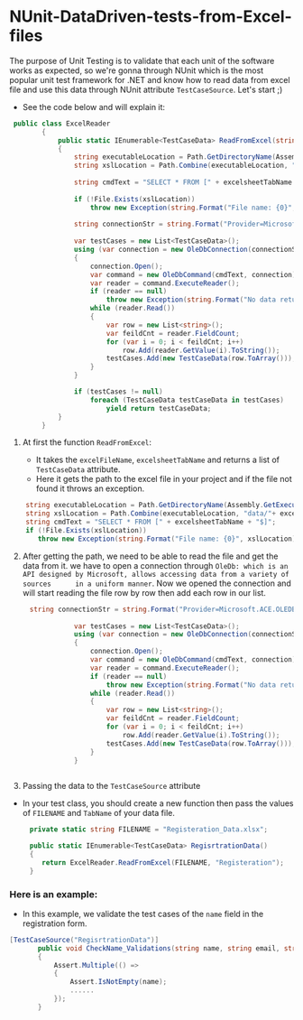 # NUnit-DataDriven-tests-from-Excel-files

The purpose of Unit Testing is to validate that each unit of the software works as expected, so we're gonna through NUnit which is the most popular unit test framework for .NET and know how to read data from excel file and use this data through NUnit attribute `TestCaseSource`. 
Let's start ;)

- See the code below and will explain it: 
  
```c#
 public class ExcelReader
        {
            public static IEnumerable<TestCaseData> ReadFromExcel(string excelFileName, string excelsheetTabName)
            {     
                string executableLocation = Path.GetDirectoryName(Assembly.GetExecutingAssembly().Location);
                string xslLocation = Path.Combine(executableLocation, "data/"+ excelFileName);
        
                string cmdText = "SELECT * FROM [" + excelsheetTabName + "$]";
                
                if (!File.Exists(xslLocation))
                    throw new Exception(string.Format("File name: {0}", xslLocation), new FileNotFoundException());
                    
                string connectionStr = string.Format("Provider=Microsoft.ACE.OLEDB.12.0;Data Source={0};Extended Properties=\"Excel 12.0 Xml;HDR=YES\";", xslLocation);
                
                var testCases = new List<TestCaseData>();
                using (var connection = new OleDbConnection(connectionStr))
                {
                    connection.Open();
                    var command = new OleDbCommand(cmdText, connection);
                    var reader = command.ExecuteReader();
                    if (reader == null)
                        throw new Exception(string.Format("No data return from file, file name:{0}", xslLocation));
                    while (reader.Read())
                    {
                        var row = new List<string>();
                        var feildCnt = reader.FieldCount;
                        for (var i = 0; i < feildCnt; i++)
                            row.Add(reader.GetValue(i).ToString());
                        testCases.Add(new TestCaseData(row.ToArray()));
                    }
                }

                if (testCases != null)
                    foreach (TestCaseData testCaseData in testCases)
                        yield return testCaseData;            
            }
        }    
```

  1) At first the function `ReadFromExcel`:
  
     - It takes the `excelFileName`, `excelsheetTabName` and returns a list of `TestCaseData` attribute. 
     - Here it gets the path to the excel file in your project and if the file not found it throws an exception. 
     
 
 ```c#
     string executableLocation = Path.GetDirectoryName(Assembly.GetExecutingAssembly().Location);
     string xslLocation = Path.Combine(executableLocation, "data/"+ excelFileName);    
     string cmdText = "SELECT * FROM [" + excelsheetTabName + "$]";
     if (!File.Exists(xslLocation))
        throw new Exception(string.Format("File name: {0}", xslLocation), new FileNotFoundException());
```   

  2) After getting the path, we need to be able to read the file and get the data from it.
     we have to open a connection through `OleDb: which is an API designed by Microsoft, allows accessing data from a variety of sources      in a uniform manner`. 
     Now we opened the connection and will start reading the file row by row then add each row in our list.
  
```c#
     string connectionStr = string.Format("Provider=Microsoft.ACE.OLEDB.12.0;Data Source={0};Extended Properties=\"Excel 12.0  Xml;HDR=YES\";", xslLocation);
                
                var testCases = new List<TestCaseData>();
                using (var connection = new OleDbConnection(connectionStr))
                {
                    connection.Open();
                    var command = new OleDbCommand(cmdText, connection);
                    var reader = command.ExecuteReader();
                    if (reader == null)
                        throw new Exception(string.Format("No data return from file, file name:{0}", xslLocation));
                    while (reader.Read())
                    {
                        var row = new List<string>();
                        var feildCnt = reader.FieldCount;
                        for (var i = 0; i < feildCnt; i++)
                            row.Add(reader.GetValue(i).ToString());
                        testCases.Add(new TestCaseData(row.ToArray()));
                    }
                }
  
```

  3) Passing the data to the `TestCaseSource` attribute
  
   - In your test class, you should create a new function then pass the values of `FILENAME` and `TabName` of your data file.
  
```c# 
     private static string FILENAME = "Registeration_Data.xlsx";

     public static IEnumerable<TestCaseData> RegisrtrationData()
     {
        return ExcelReader.ReadFromExcel(FILENAME, "Registeration");
     }
```

 ### Here is an example:
 
  - In this example, we validate the test cases of the `name` field in the registration form. 
  
 ```c#
 [TestCaseSource("RegisrtrationData")]
        public void CheckName_Validations(string name, string email, string phone, string password)
        {
            Assert.Multiple(() =>
            {
                Assert.IsNotEmpty(name);
                ......
            });      
        }
 
 ```
 
  
